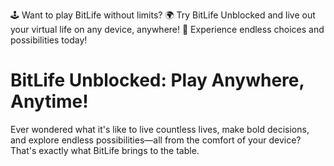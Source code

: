 🕹️ Want to play BitLife without limits? 🌍 Try BitLife Unblocked and live out your virtual life on any device, anywhere! 🌟 Experience endless choices and possibilities today!

# BitLife Unblocked: Play Anywhere, Anytime!

Ever wondered what it's like to live countless lives, make bold decisions, and explore endless possibilities—all from the comfort of your device? That's exactly what BitLife brings to the table.
